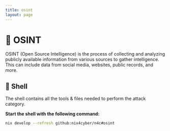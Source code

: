 ```yaml
---
title: osint
layout: page
---
```


# 🔎 OSINT

OSINT (Open Source Intelligence) is the process of collecting and analyzing publicly available information from various sources to gather intelligence. This can include data from social media, websites, public records, and more.

## 🐚 Shell

The shell contains all the tools & files needed to perform the attack category.

**Start the shell with the following command:**

```bash
nix develop --refresh github:nix4cyber/n4c#osint
```
